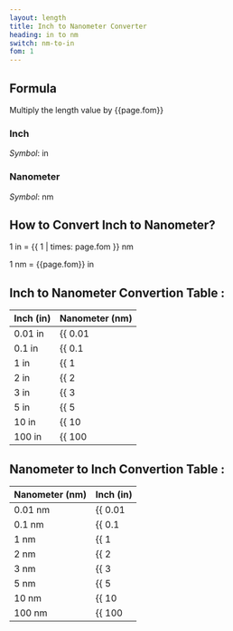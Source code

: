 ```yaml
---
layout: length
title: Inch to Nanometer Converter
heading: in to nm
switch: nm-to-in
fom: 1
---
```


## Formula
Multiply the length value by {{page.fom}}

### Inch
*Symbol*: in

### Nanometer
*Symbol*: nm

## How to Convert Inch to Nanometer?
1 in = {{ 1 | times: page.fom }} nm

1 nm = {{page.fom}} in

## Inch to Nanometer Convertion Table :

| Inch (in) | Nanometer (nm) |
| ---- | ---- |
| 0.01 in | {{ 0.01 | times: page.fom | round: 5 }} nm |
| 0.1 in | {{ 0.1 | times: page.fom | round: 5 }} nm |
| 1 in | {{ 1 | times: page.fom | round: 5 }} nm |
| 2 in | {{ 2 | times: page.fom | round: 5 }} nm |
| 3 in | {{ 3 | times: page.fom | round: 5 }} nm |
| 5 in | {{ 5 | times: page.fom | round: 5 }} nm |
| 10 in | {{ 10 | times: page.fom | round: 5 }} nm |
| 100 in | {{ 100 | times: page.fom | round: 5 }} nm |

## Nanometer to Inch Convertion Table :

| Nanometer (nm) | Inch (in) |
| ---- | ---- |
| 0.01 nm | {{ 0.01 | divided_by: page.fom | round: 5 }} in |
| 0.1 nm | {{ 0.1 | divided_by: page.fom | round: 5 }} in |
| 1 nm | {{ 1 | divided_by: page.fom | round: 5 }} in |
| 2 nm | {{ 2 | divided_by: page.fom | round: 5 }} in |
| 3 nm | {{ 3 | divided_by: page.fom | round: 5 }} in |
| 5 nm | {{ 5 | divided_by: page.fom | round: 5 }} in |
| 10 nm | {{ 10 | divided_by: page.fom | round: 5 }} in |
| 100 nm | {{ 100 | divided_by: page.fom | round: 5 }} in |

<script>
selectInput[4].selected = true
selectOutput[0].selected = true
</script>
